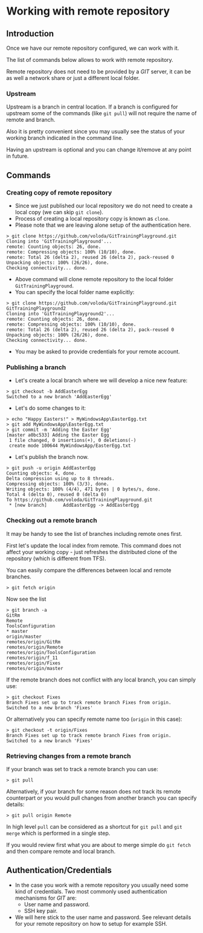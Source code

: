 # Working with remote repository

## Introduction

Once we have our remote repository configured, we can work with it.

The list of commands below allows to work with remote repository.

Remote repository does not need to be provided by a _GIT_ server, it can
be as well a network share or just a different local folder.

### Upstream

Upstream is a branch in central location. If a branch is configured for upstream some of the commands (like ```git pull```) will not require the name of remote and branch.

Also it is pretty convenient since you may usually see the status of your
working branch indicated in the command line.

Having an upstream is optional and you can change it/remove at any point
in future.

## Commands

### Creating copy of remote repository

* Since we just published our local repository we do not need to create
  a local copy (we can skip `git clone`).
* Process of creating a local repository copy is known as ```clone```.
* Please note that we are leaving alone setup of the authentication here.
```
> git clone https://github.com/voloda/GitTrainingPlayground.git
Cloning into 'GitTrainingPlayground'...
remote: Counting objects: 26, done.
remote: Compressing objects: 100% (10/10), done.
remote: Total 26 (delta 2), reused 26 (delta 2), pack-reused 0
Unpacking objects: 100% (26/26), done.
Checking connectivity... done.
```
* Above command will clone remote repository to the local folder ```GitTrainingPlayground```.
* You can specify the local folder name explicitly:
```
> git clone https://github.com/voloda/GitTrainingPlayground.git GitTrainingPlayground2
Cloning into 'GitTrainingPlayground2'...
remote: Counting objects: 26, done.
remote: Compressing objects: 100% (10/10), done.
remote: Total 26 (delta 2), reused 26 (delta 2), pack-reused 0
Unpacking objects: 100% (26/26), done.
Checking connectivity... done.
```
* You may be asked to provide credentials for your remote account.

### Publishing a branch

* Let's create a local branch where we will develop a nice new feature:

```
> git checkout -b AddEasterEgg
Switched to a new branch 'AddEasterEgg'
```

* Let's do some changes to it:

```
> echo "Happy Easters!" > MyWindowsApp\EasterEgg.txt
> git add MyWindowsApp\EasterEgg.txt
> git commit -m 'Adding the Easter Egg'
[master a0bc533] Adding the Easter Egg
 1 file changed, 0 insertions(+), 0 deletions(-)
 create mode 100644 MyWindowsApp/EasterEgg.txt
```

* Let's publish the branch now.

```
> git push -u origin AddEasterEgg
Counting objects: 4, done.
Delta compression using up to 8 threads.
Compressing objects: 100% (3/3), done.
Writing objects: 100% (4/4), 471 bytes | 0 bytes/s, done.
Total 4 (delta 0), reused 0 (delta 0)
To https://github.com/voloda/GitTrainingPlayground.git
 * [new branch]      AddEasterEgg -> AddEasterEgg
```

### Checking out a remote branch

It may be handy to see the list of branches including remote ones first.

First let's update the local index from remote. This command does not affect your working copy - just refreshes the distributed clone of the repository (which is different from TFS).

You can easily compare the differences between local and remote branches.

```
> git fetch origin
```

Now see the list

```
> git branch -a
GitRm
Remote
ToolsConfiguration
* master
origin/master
remotes/origin/GitRm
remotes/origin/Remote
remotes/origin/ToolsConfiguration
remotes/origin/f_11
remotes/origin/Fixes
remotes/origin/master
```

If the remote branch does not conflict with any local branch, you can
simply use:

```
> git checkout Fixes
Branch Fixes set up to track remote branch Fixes from origin.
Switched to a new branch 'Fixes'
```

Or alternatively you can specify remote name too (```origin``` in this
case):

```
> git checkout -t origin/Fixes
Branch Fixes set up to track remote branch Fixes from origin.
Switched to a new branch 'Fixes'
```

### Retrieving changes from a remote branch

If your branch was set to track a remote branch you can use:

```
> git pull
```

Alternatively, if your branch for some reason does not track its remote
counterpart or you would pull changes from another branch you can specify
details:

```
> git pull origin Remote
```

In high level `pull` can be considered as a shortcut for `git pull` and
`git merge` which is performed in a single step.

If you would review first what you are about to merge simple do `git fetch` and then compare remote and local branch.

## Authentication/Credentials

* In the case you work with a remote repository you usually need some
  kind of credentials.
  Two most commonly used authentication mechanisms for _GIT_ are:
  * User name and password.
  * SSH key pair.
* We will here stick to the user name and password. See relevant details
  for your remote repository on how to setup for example SSH.
